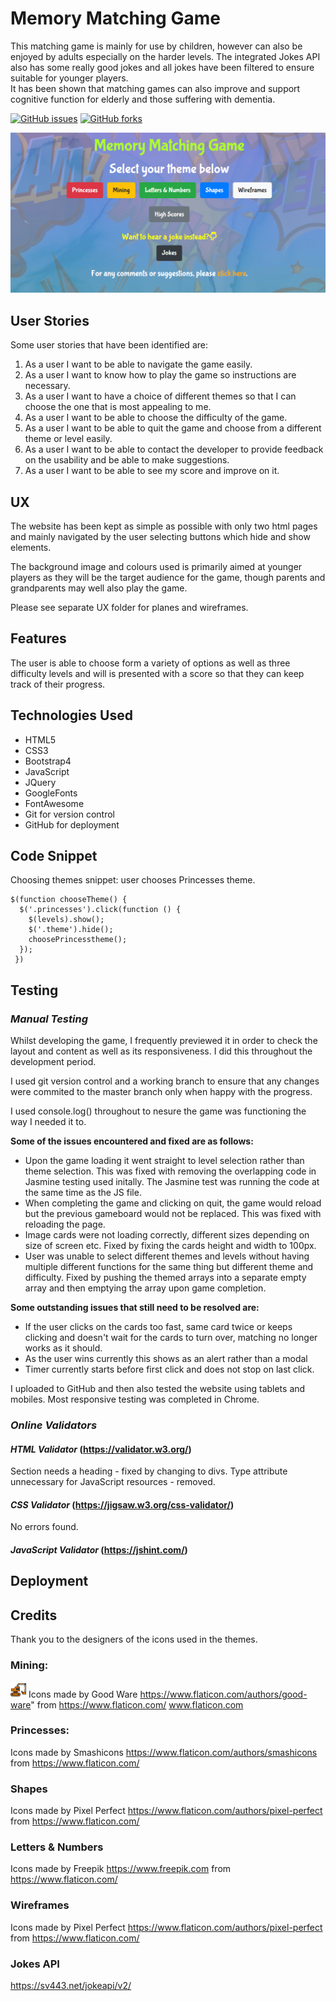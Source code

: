# Memory Matching Game
This matching game is mainly for use by children, however can also be enjoyed by adults especially on the harder levels.  The integrated Jokes API also has some really good  jokes and all jokes have been filtered to ensure suitable for younger players.  
It has been shown that matching games can also improve and support cognitive function for elderly and those suffering with dementia.

[![GitHub issues](https://img.shields.io/github/issues/salomelamprecht/memory_matching_game?style=plastic)](https://github.com/salomelamprecht/memory_matching_game/issues) 
[![GitHub forks](https://img.shields.io/github/forks/salomelamprecht/memory_matching_game)](https://github.com/salomelamprecht/memory_matching_game/network)

<img src="/assets/img/readme/gameimage.png" alt="Game Image"/> 

## User Stories
Some user stories that have been identified are:
1.	As a user I want to be able to navigate the game easily.
2.	As a user I want to know how to play the game so instructions are necessary.
3.	As a user I want to have a choice of different themes so that I can choose the one that is most appealing to me.
4.	As a user I want to be able to choose the difficulty of the game.
5.	As a user I want to be able to quit the game and choose from a different theme or level easily.
6.	As a user I want to be able to contact the developer to provide feedback on the usability and be able to make suggestions.
7.	As a user I want to be able to see my score and improve on it.

## UX
The website has been kept as simple as possible with only two html pages and mainly navigated by the user selecting buttons which hide and show elements.  

The background image and colours used is primarily aimed at younger players as they will be the target audience for the game, though parents and grandparents may well also play the game.

Please see separate UX folder for planes and wireframes.

## Features 
The user is able to choose form a variety of options as well as three difficulty levels and will is presented with a score so that they can keep track of their progress.

## Technologies Used
* HTML5
* CSS3
* Bootstrap4
* JavaScript
* JQuery
* GoogleFonts
* FontAwesome
* Git for version control
* GitHub for deployment

## Code Snippet
Choosing themes snippet: user chooses Princesses theme.

```
$(function chooseTheme() {
  $('.princesses').click(function () {
    $(levels).show();
    $('.theme').hide();
    choosePrincesstheme();
  });
 })
```

## Testing
### *Manual Testing*
Whilst developing the game, I frequently previewed it in order to check the layout and content as well as its responsiveness.  I did this throughout the development period.  

I used git version control and a working branch to ensure that any changes were commited to the master branch only when happy with the progress.  

I used console.log() throughout to nesure the game was functioning the way I needed it to. 

**Some of the issues encountered and fixed are as follows:**

* Upon the game loading it went straight to level selection rather than theme selection.  This was fixed with removing the overlapping code in Jasmine testing used initally.  The Jasmine test was running the code at the same time as the JS file.
* When completing the game and clicking on quit, the game would reload but the previous gameboard would not be replaced.  This was fixed with reloading the page.
* Image cards were not loading correctly, different sizes depending on size of screen etc.  Fixed by fixing the cards height and width to 100px.
* User was unable to select different themes and levels without having multiple different functions for the same thing but different theme and difficulty.  Fixed by pushing the themed arrays into a separate empty array and then emptying the array upon game completion. 

**Some outstanding issues that still need to be resolved are:**
* If the user clicks on the cards too fast, same card twice or keeps clicking and doesn't wait for the cards to turn over, matching no longer works as it should.  
* As the user wins currently this shows as an alert rather than a modal
* Timer currently starts before first click and does not stop on last click.

I uploaded to GitHub and then also tested the website using tablets and mobiles.  Most responsive testing was completed in Chrome.

### *Online Validators*
#### *HTML Validator* (https://validator.w3.org/)
Section needs a heading - fixed by changing to divs.
Type attribute unnecessary for JavaScript resources - removed.

#### *CSS Validator* (https://jigsaw.w3.org/css-validator/)
No errors found.

#### *JavaScript Validator* (https://jshint.com/)

## Deployment

## Credits 
Thank you to the designers of the icons used in the themes.

### Mining:
<img src="/assets/img/mining/excavator.png" alt="Excavator" width="25" height="25"/> Icons made by Good Ware https://www.flaticon.com/authors/good-ware" from https://www.flaticon.com/ www.flaticon.com

### Princesses: 
Icons made by Smashicons https://www.flaticon.com/authors/smashicons from https://www.flaticon.com/

### Shapes
Icons made by Pixel Perfect https://www.flaticon.com/authors/pixel-perfect from https://www.flaticon.com/

### Letters & Numbers
Icons made by Freepik https://www.freepik.com from https://www.flaticon.com/

### Wireframes
Icons made by Pixel Perfect https://www.flaticon.com/authors/pixel-perfect from https://www.flaticon.com/

### Jokes API
https://sv443.net/jokeapi/v2/
